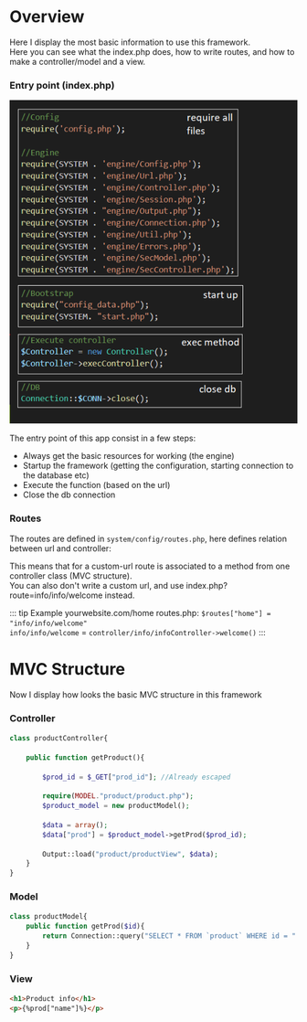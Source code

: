 <style module>
	.index_img {
		height: 500px;
		border-radius: 2px;
		margin-top: 10px;
	}
</style>


# Overview
Here I display the most basic information to use this framework.  
Here you can see what the index.php does, how to write routes, and how to make a controller/model and a view.

### Entry point (index.php)  
  

<img :class="$style.index_img" src="../images/index.png" alt="entry point">


The entry point of this app consist in a few steps:
- Always get the basic resources for working (the engine)
- Startup the framework (getting the configuration, starting connection to the database etc)
- Execute the function (based on the url)
- Close the db connection


### Routes

The routes are defined in `system/config/routes.php`, here defines relation between url and controller:  

This means that for a custom-url route is associated to a method from one controller class (MVC structure).  
You can also don't write a custom url, and use index.php?route=info/info/welcome instead.

::: tip Example yourwebsite.com/home
routes.php:  `$routes["home"] = "info/info/welcome"`  
`info/info/welcome` = `controller/info/infoController->welcome()`
:::
 

# MVC Structure
Now I display how looks the basic MVC structure in this framework

### Controller

``` php
class productController{

	public function getProduct(){

		$prod_id = $_GET["prod_id"]; //Already escaped

		require(MODEL."product/product.php");
		$product_model = new productModel();

		$data = array();
		$data["prod"] = $product_model->getProd($prod_id);

		Output::load("product/productView", $data);
	}
}
```

### Model

``` php
class productModel{
	public function getProd($id){
		return Connection::query("SELECT * FROM `product` WHERE id = ".$id);
	}
}
```

### View

``` html
<h1>Product info</h1>
<p>{%prod["name"]%}</p>
```